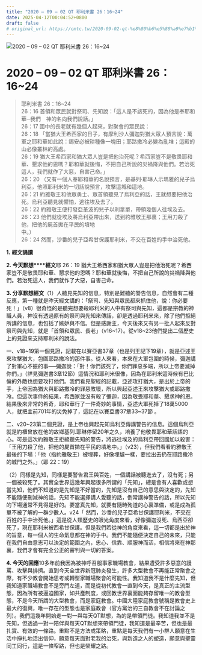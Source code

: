 ```yaml
---
title: "2020 – 09 – 02 QT 耶利米書 26：16~24"
date: 2025-04-12T00:04:52+0800
draft: false
# original_url: https://cmtc.tw/2020-09-02-qt-%e8%80%b6%e5%88%a9%e7%b1%b3%e6%9b%b8-26%ef%bc%9a1624
---
```


![2020 – 09 – 02 QT 耶利米書 26：16~24](/images/qt.jpg   "2020 – 09 – 02 QT 耶利米書 26：16~24")

# 2020 – 09 – 02 QT 耶利米書 26：16~24

> 耶利米書 26：16~24  
> 26：16 首領和眾民就對祭司、先知說：「這人是不該死的，因為他是奉耶和華─我們　神的名向我們說話。」  
> 26：17 國中的長老就有幾個人起來，對聚會的眾民說：  
> 26：18 「當猶大王希西家的日子，有摩利沙人彌迦對猶大眾人預言說：萬軍之耶和華如此說：錫安必被耕種像一塊田；耶路撒冷必變為亂堆；這殿的山必像叢林的高處。  
> 26：19 猶大王希西家和猶大眾人豈是把他治死呢？希西家豈不是敬畏耶和華、懇求他的恩嗎？耶和華就後悔，不把自己所說的災禍降與他們。若治死這人，我們就作了大惡，自害己命。」  
> 26：20 （又有一個人奉耶和華的名說預言，是基列‧耶琳人示瑪雅的兒子烏利亞，他照耶利米的一切話說預言，攻擊這城和這地。  
> 26：21 約雅敬王和他眾勇士、眾首領聽見了烏利亞的話，王就想要把他治死。烏利亞聽見就懼怕，逃往埃及去了。  
> 26：22 約雅敬王便打發亞革波的兒子以利拿單，帶領幾個人往埃及去。  
> 26：23 他們就從埃及將烏利亞帶出來，送到約雅敬王那裏；王用刀殺了他，把他的屍首拋在平民的墳地  
> 中。）  
> 26：24 然而，沙番的兒子亞希甘保護耶利米，不交在百姓的手中治死他。

**1.** **經文誦讀**

**2. 今天默想****經文**耶 26：19 猶大王希西家和猶大眾人豈是把他治死呢？希西家豈不是敬畏耶和華、懇求他的恩嗎？耶和華就後悔，不把自己所說的災禍降與他們。若治死這人，我們就作了大惡，自害己命。

**3. 分享默想經文**（1）人聽見先知的信息，特別是難聽的警告信息，自然會有二種反應，第一種就是昨天經文講的：「祭司、先知與眾民都來抓住他，說：你必要死！」（v8）很奇怪的是聽完想要殺耶利米的人中有祭司與先知，這都是宗教的神職人員，神沒有透過原有的祭司與先知來傳話，卻是透過耶利米來，除了他們拒絕所講的信息，也包括了嫉妒與不信。但是感謝主，今天後來又有另一批人起來反對祭司與先知，就是「首領和眾民、長老」（v16~17）。從v18~23他們提出二個歷史上的見證來支持耶利米的說法。

一、v18~19第一個見證，記載在以賽亞書37章（也是列王記下19章），就是亞述王來攻擊猶大，包圍耶路撒冷的那件事。從人來看，本來在大軍包圍的時候，彌迦講了對軍心不振的事──彌迦說：「對！你們該死了，你們罪惡多端，所以上帝要滅掉你們。」（詳見彌迦書3章12節）這情況和耶利米很像，因為在耶利米這時候有巴比倫的外敵也想要攻打他們。我們看見聖經的記載，亞述攻打猶大，是出於上帝的手，上帝因為猶大與耶路撒冷的罪惡敗壞，所以興起亞述王來攻擊猶大或耶路撒冷。但這次事件的結果，希西家並沒有殺了彌迦，因為敬畏耶和華、懇求神的恩。結果後來非常的希奇，耶和華行了一件奇妙的事情，亞述大軍死掉了18萬5000人，就把主前701年的災免掉了，這記在以賽亞書37章33~37節 。

二、v20~23第二個見證，是上帝也興起先知烏利亞傳講警告的信息。這個烏利亞就是約櫃曾放在他的故鄉基列.耶琳停留20年之久，培養了他敬畏耶和華話語的心。可是這次約雅敬王拒絕聽先知的警告，將逃往埃及的烏利亞帶回國加以殺害：「王用刀殺了他，把他的屍首拋在平民的墳地中。」（v23），但我們看看約雅敬王最後的下場：「他（指約雅敬王）被埋葬，好像埋驢一樣，要拉出去扔在耶路撒冷的城門之外。」（耶 22：19）

（2）同樣是先知，同樣是要警告君王與百姓，一個講話被聽進去了，沒有死；另一個被殺死了。其實全世界這幾年興起很多所謂的「先知」，總是會有人喜歡或想當先知，他們不知道的是先知是不好當的，先知是沒有自己的意思與決定的，先知不能隨便刪減神的話，先知不能選擇講人愛聽的話，倒常講神警告的話，所以先知的下場通常不見得是好的。要當真先知，就要有隨時殉道的心裏準備，或是成為孤單不被了解的一群少數人。v24「 然而，沙番的兒子亞希甘保護耶利米，不交在百姓的手中治死他。」這是從人類歷史的眼光角度來看，好像彌迦沒死、烏西亞卻死了，現在耶利米被西希甘保護。但是我們若從神的角度來看，這一切都是出於神的旨意，每一個人的生命氣息都在神的手中。我們不能隨便決定自己的未來，只能在我們自由意志可以決定的範圍之內，忠心、信靠、順服神而活，相信將來在神那裏，我們才會有完全公正的審判與一切的答案。

**4. 今天的回應**10多年前我因為被神呼召服事家職場教會，結果遭受許多惡意的謾罵、攻擊與排擠。直到今天全世界新冠肺炎發生，許多大型教會不再能正常聚會之際，有不少教會開始思考或轉型家職場聚會的可能性。我知道我不是什麼先知，但我知道家職場教會不是旁門左道，而是從初代教會一直到今天，是真正的主流型態，因為所有被逼迫國家，如共產制度，或回教世界裏面能夠存留唯一的教會型態，不是今天所謂的大型教會，而是家庭教會。中國大陸家庭教會號稱是教會史上最大的復興，唯一存在的型態也是家庭教會（官方黨治的三自教會不在討論之列）。我們這幾年開始走一對一與每天QT默想，為的是帶領門徒。我知道我並不是先知，但透過一對一陪伴與每天QT默想來帶領門徒，我知道是最辛苦，但也是最扎實、有效的一條路。重點不是方法或策略，重點是每天我們有一小群人願意在生活中掙扎地活出信仰，願意每天面對老我的治死，與新造之人的塑造，願意與聖靈同工同行，這是一條窄路，但也是榮耀之路。